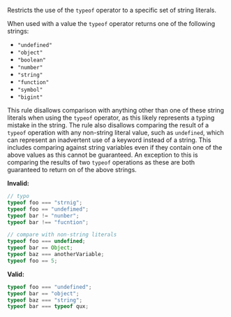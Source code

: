 Restricts the use of the `typeof` operator to a specific set of string literals.

When used with a value the `typeof` operator returns one of the following
strings:

- `"undefined"`
- `"object"`
- `"boolean"`
- `"number"`
- `"string"`
- `"function"`
- `"symbol"`
- `"bigint"`

This rule disallows comparison with anything other than one of these string
literals when using the `typeof` operator, as this likely represents a typing
mistake in the string. The rule also disallows comparing the result of a
`typeof` operation with any non-string literal value, such as `undefined`, which
can represent an inadvertent use of a keyword instead of a string. This includes
comparing against string variables even if they contain one of the above values
as this cannot be guaranteed. An exception to this is comparing the results of
two `typeof` operations as these are both guaranteed to return on of the above
strings.

**Invalid:**

```typescript
// typo
typeof foo === "strnig";
typeof foo == "undefimed";
typeof bar != "nunber";
typeof bar !== "fucntion";

// compare with non-string literals
typeof foo === undefined;
typeof bar == Object;
typeof baz === anotherVariable;
typeof foo == 5;
```

**Valid:**

```typescript
typeof foo === "undefined";
typeof bar == "object";
typeof baz === "string";
typeof bar === typeof qux;
```
